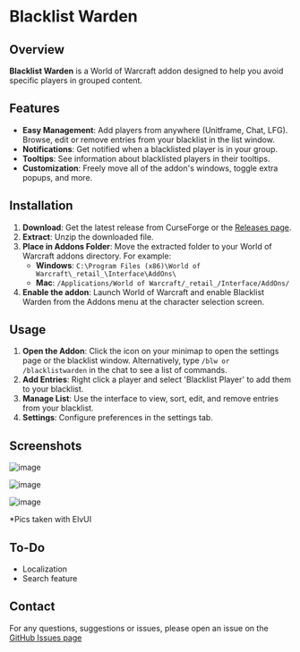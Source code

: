 # Blacklist Warden

## Overview

**Blacklist Warden** is a World of Warcraft addon designed to help you avoid specific players in grouped content.

## Features

- **Easy Management**: Add players from anywhere (Unitframe, Chat, LFG). Browse, edit or remove entries from your blacklist in the list window.
- **Notifications**: Get notified when a blacklisted player is in your group.
- **Tooltips**: See information about blacklisted players in their tooltips.
- **Customization**: Freely move all of the addon's windows, toggle extra popups, and more.
    
## Installation

1. **Download**: Get the latest release from CurseForge or the [Releases page](https://github.com/Diuxtros/BlacklistWarden/releases).
2. **Extract**: Unzip the downloaded file.
3. **Place in Addons Folder**: Move the extracted folder to your World of Warcraft addons directory. For example:
   - **Windows**: `C:\Program Files (x86)\World of Warcraft\_retail_\Interface\AddOns\`
   - **Mac**: `/Applications/World of Warcraft/_retail_/Interface/AddOns/`
4. **Enable the addon**: Launch World of Warcraft and enable Blacklist Warden from the Addons menu at the character selection screen.

## Usage

1. **Open the Addon**: Click the icon on your minimap to open the settings page or the blacklist window. Alternatively, type `/blw or /blacklistwarden` in the chat to see a list of commands. 
2. **Add Entries**: Right click a player and select 'Blacklist Player' to add them to your blacklist.
3. **Manage List**: Use the interface to view, sort, edit, and remove entries from your blacklist.
4. **Settings**: Configure preferences in the settings tab.

## Screenshots

![image](https://github.com/user-attachments/assets/5d24dbe7-a6d5-4b8c-9a26-d2eb2886d389)


![image](https://github.com/user-attachments/assets/a33ef288-2d64-4dcf-be99-68f504c04cef)

![image](https://github.com/user-attachments/assets/95bd54b9-db1a-4589-8678-a17f7c884966)

*Pics taken with ElvUI

## To-Do

- Localization
- Search feature

## Contact

For any questions, suggestions or issues, please open an issue on the [GitHub Issues page](https://github.com/Diuxtros/BlacklistWarden/issues)
